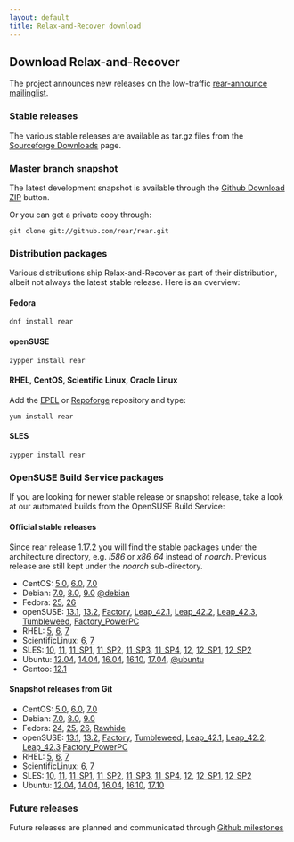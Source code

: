 ```yaml
---
layout: default
title: Relax-and-Recover download
---
```


## Download Relax-and-Recover
The project announces new releases on the low-traffic [rear-announce mailinglist](http://lists.relax-and-recover.org/mailman/listinfo/rear-announce).


### Stable releases
The various stable releases are available as tar.gz files from the
[Sourceforge Downloads](https://sourceforge.net/projects/rear/files/rear/) page.


### Master branch snapshot
The latest development snapshot is available through the
[Github Download ZIP](https://github.com/rear/rear/archive/master.zip) button.

Or you can get a private copy through:

    git clone git://github.com/rear/rear.git


### Distribution packages
Various distributions ship Relax-and-Recover as part of their distribution,
albeit not always the latest stable release. Here is an overview:

#### Fedora

    dnf install rear

#### openSUSE

    zypper install rear

#### RHEL, CentOS, Scientific Linux, Oracle Linux
Add the [EPEL](http://apps.fedoraproject.org/packages/rear) or
[Repoforge](http://pkgs.repoforge.org/rear/) repository and type:

    yum install rear

#### SLES

    zypper install rear


### OpenSUSE Build Service packages
If you are looking for newer stable release or snapshot release, take a look at
our automated builds from the OpenSUSE Build Service:

#### Official stable releases
Since rear release 1.17.2 you will find the stable packages under the architecture directory, e.g. *i586* or *x86_64* instead of *noarch*. Previous release are still kept under the *noarch* sub-directory.

 * CentOS:
    [5.0](http://download.opensuse.org/repositories/Archiving:/Backup:/Rear/CentOS_CentOS-5/),
    [6.0](http://download.opensuse.org/repositories/Archiving:/Backup:/Rear/CentOS_CentOS-6/),
    [7.0](http://download.opensuse.org/repositories/Archiving:/Backup:/Rear/CentOS_7/)
 * Debian:
    [7.0](http://download.opensuse.org/repositories/Archiving:/Backup:/Rear/Debian_7.0/),
    [8.0](http://download.opensuse.org/repositories/Archiving:/Backup:/Rear/Debian_8.0/),
    [9.0](http://download.opensuse.org/repositories/Archiving:/Backup:/Rear/Debian_9.0/)
    [@debian](https://tracker.debian.org/pkg/rear)
 * Fedora:
    [25](http://download.opensuse.org/repositories/Archiving:/Backup:/Rear/Fedora_25/),
    [26](http://download.opensuse.org/repositories/Archiving:/Backup:/Rear/Fedora_26/)
 * openSUSE:
    [13.1](http://download.opensuse.org/repositories/Archiving:/Backup:/Rear/openSUSE_13.1/),
    [13.2](http://download.opensuse.org/repositories/Archiving:/Backup:/Rear/openSUSE_13.2/),
    [Factory](http://download.opensuse.org/repositories/Archiving:/Backup:/Rear/openSUSE_Factory/),
    [Leap_42.1](http://download.opensuse.org/repositories/Archiving:/Backup:/Rear/openSUSE_Leap_42.1/),
    [Leap_42.2](http://download.opensuse.org/repositories/Archiving:/Backup:/Rear/openSUSE_Leap_42.2/),
    [Leap_42.3](http://download.opensuse.org/repositories/Archiving:/Backup:/Rear/openSUSE_Leap_42.3/),
    [Tumbleweed](http://download.opensuse.org/repositories/Archiving:/Backup:/Rear/openSUSE_Tumbleweed/),
    [Factory_PowerPC](http://download.opensuse.org/repositories/Archiving:/Backup:/Rear:/Snapshot/openSUSE_Factory_PowerPC/)
 * RHEL:
    [5](http://download.opensuse.org/repositories/Archiving:/Backup:/Rear/RedHat_RHEL-5/),
    [6](http://download.opensuse.org/repositories/Archiving:/Backup:/Rear/RedHat_RHEL-6/),
    [7](http://download.opensuse.org/repositories/Archiving:/Backup:/Rear/RHEL_7/)
 * ScientificLinux:
    [6](http://download.opensuse.org/repositories/Archiving:/Backup:/Rear/ScientificLinux_6/),
    [7](http://download.opensuse.org/repositories/Archiving:/Backup:/Rear/ScientificLinux_7/)
 * SLES:
    [10](http://download.opensuse.org/repositories/Archiving:/Backup:/Rear/SLE_10_SDK/),
    [11](http://download.opensuse.org/repositories/Archiving:/Backup:/Rear/SLE_11/),
    [11_SP1](http://download.opensuse.org/repositories/Archiving:/Backup:/Rear/SLE_11_SP1/),
    [11_SP2](http://download.opensuse.org/repositories/Archiving:/Backup:/Rear/SLE_11_SP2/),
    [11_SP3](http://download.opensuse.org/repositories/Archiving:/Backup:/Rear/SLE_11_SP3/),
    [11_SP4](http://download.opensuse.org/repositories/Archiving:/Backup:/Rear/SLE_11_SP4/),
    [12](http://download.opensuse.org/repositories/Archiving:/Backup:/Rear/SLE_12/),
    [12_SP1](http://download.opensuse.org/repositories/Archiving:/Backup:/Rear/SLE_12_SP1/),
    [12_SP2](http://download.opensuse.org/repositories/Archiving:/Backup:/Rear/SLE_12_SP2/)
 * Ubuntu:
    [12.04](http://download.opensuse.org/repositories/Archiving:/Backup:/Rear/xUbuntu_12.04/),
    [14.04](http://download.opensuse.org/repositories/Archiving:/Backup:/Rear/xUbuntu_14.04/),
    [16.04](http://download.opensuse.org/repositories/Archiving:/Backup:/Rear/xUbuntu_16.04/),
    [16.10](http://download.opensuse.org/repositories/Archiving:/Backup:/Rear/xUbuntu_16.10/),
    [17.04](http://download.opensuse.org/repositories/Archiving:/Backup:/Rear/xUbuntu_17.04/),
    [@ubuntu](https://launchpad.net/ubuntu/+source/rear)
 * Gentoo:
    [12.1](https://packages.gentoo.org/package/app-backup/rear)

#### Snapshot releases from Git

 * CentOS:
    [5.0](http://download.opensuse.org/repositories/Archiving:/Backup:/Rear:/Snapshot/CentOS_CentOS-5/),
    [6.0](http://download.opensuse.org/repositories/Archiving:/Backup:/Rear:/Snapshot/CentOS_CentOS-6/),
    [7.0](http://download.opensuse.org/repositories/Archiving:/Backup:/Rear:/Snapshot/CentOS_7/)
 * Debian:
    [7.0](http://download.opensuse.org/repositories/Archiving:/Backup:/Rear:/Snapshot/Debian_7.0/amd64/),
    [8.0](http://download.opensuse.org/repositories/Archiving:/Backup:/Rear:/Snapshot/Debian_8.0/amd64/),
    [9.0](http://download.opensuse.org/repositories/Archiving:/Backup:/Rear:/Snapshot/Debian_9.0/amd64/)
 * Fedora:
    [24](http://download.opensuse.org/repositories/Archiving:/Backup:/Rear:/Snapshot/Fedora_24/),
    [25](http://download.opensuse.org/repositories/Archiving:/Backup:/Rear:/Snapshot/Fedora_25/),
    [26](http://download.opensuse.org/repositories/Archiving:/Backup:/Rear:/Snapshot/Fedora_26/),
    [Rawhide](http://download.opensuse.org/repositories/Archiving:/Backup:/Rear:/Snapshot/Fedora_Rawhide/)
 * openSUSE:
    [13.1](http://download.opensuse.org/repositories/Archiving:/Backup:/Rear:/Snapshot/openSUSE_13.1/),
    [13.2](http://download.opensuse.org/repositories/Archiving:/Backup:/Rear:/Snapshot/openSUSE_13.2/),
    [Factory](http://download.opensuse.org/repositories/Archiving:/Backup:/Rear:/Snapshot/openSUSE_Factory/),
    [Tumbleweed](http://download.opensuse.org/repositories/Archiving:/Backup:/Rear:/Snapshot/openSUSE_Tumbleweed/),
    [Leap_42.1](http://download.opensuse.org/repositories/Archiving:/Backup:/Rear:/Snapshot/openSUSE_Leap_42.1/),
    [Leap_42.2](http://download.opensuse.org/repositories/Archiving:/Backup:/Rear:/Snapshot/openSUSE_Leap_42.2/),
    [Leap_42.3](http://download.opensuse.org/repositories/Archiving:/Backup:/Rear:/Snapshot/openSUSE_Leap_42.3/)
    [Factory_PowerPC](http://download.opensuse.org/repositories/Archiving:/Backup:/Rear:/Snapshot/openSUSE_Factory_PowerPC/)
 * RHEL:
    [5](http://download.opensuse.org/repositories/Archiving:/Backup:/Rear:/Snapshot/RedHat_RHEL-5/),
    [6](http://download.opensuse.org/repositories/Archiving:/Backup:/Rear:/Snapshot/RedHat_RHEL-6/),
    [7](http://download.opensuse.org/repositories/Archiving:/Backup:/Rear:/Snapshot/RHEL_7/)
 * ScientificLinux:
    [6](http://download.opensuse.org/repositories/Archiving:/Backup:/Rear:/Snapshot/ScientificLinux_6/),
    [7](http://download.opensuse.org/repositories/Archiving:/Backup:/Rear:/Snapshot/ScientificLinux_7/)
 * SLES:
    [10](http://download.opensuse.org/repositories/Archiving:/Backup:/Rear:/Snapshot/SLE_10_SDK/),
    [11](http://download.opensuse.org/repositories/Archiving:/Backup:/Rear:/Snapshot/SLE_11/),
    [11_SP1](http://download.opensuse.org/repositories/Archiving:/Backup:/Rear:/Snapshot/SLE_11_SP1/),
    [11_SP2](http://download.opensuse.org/repositories/Archiving:/Backup:/Rear:/Snapshot/SLE_11_SP2/),
    [11_SP3](http://download.opensuse.org/repositories/Archiving:/Backup:/Rear:/Snapshot/SLE_11_SP3/),
    [11_SP4](http://download.opensuse.org/repositories/Archiving:/Backup:/Rear:/Snapshot/SLE_11_SP4/),
    [12](http://download.opensuse.org/repositories/Archiving:/Backup:/Rear:/Snapshot/SLE_12/),
    [12_SP1](http://download.opensuse.org/repositories/Archiving:/Backup:/Rear:/Snapshot/SLE_12_SP1/),
    [12_SP2](http://download.opensuse.org/repositories/Archiving:/Backup:/Rear:/Snapshot/SLE_12_SP2/)
 * Ubuntu:
    [12.04](http://download.opensuse.org/repositories/Archiving:/Backup:/Rear:/Snapshot/xUbuntu_12.04/amd64/),
    [14.04](http://download.opensuse.org/repositories/Archiving:/Backup:/Rear:/Snapshot/xUbuntu_14.04/amd64/),
    [16.04](http://download.opensuse.org/repositories/Archiving:/Backup:/Rear:/Snapshot/xUbuntu_16.04/amd64/),
    [16.10](http://download.opensuse.org/repositories/Archiving:/Backup:/Rear:/Snapshot/xUbuntu_16.10/amd64/),
    [17.10](http://download.opensuse.org/repositories/Archiving:/Backup:/Rear:/Snapshot/xUbuntu_17.04/amd64/)


### Future releases
Future releases are planned and communicated through [Github milestones](https://github.com/rear/rear/milestones)

